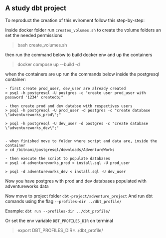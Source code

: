 ## A study dbt project

To reproduct the creation of this eviroment follow this step-by-step:

Inside docker folder run `creates_volumes.sh` to create the volume folders an set the needed permissions
> bash create_volumes.sh

then run the command below to build docker env and up the containers
> docker compose up --build -d

when the containers are up run the commands below inside the postgresql container:

    - first create prod_user, dev_user are already created
    > psql -h postgresql -U postgres -c "create user prod_user with password '1234' createdb;"

    - then create prod and dev databse with respectives users
    > psql -h postgresql -U prod_user -d postgres -c "create database \"adventureworks_prod\";"

    > psql -h postgresql -U dev_user -d postgres -c "create database \"adventureworks_dev\";"


    - when finished move to folder where script and data are, inside the container
    > cd /bitnami/postgresql/downloads/AdventureWorks

    - then execute the script to populate databases
    > psql -d adventureworks_prod < install.sql -U prod_user

    > psql -d adventureworks_dev < install.sql -U dev_user

Now you have postgres with prod and dev databases populated with adventureworks data

Now move to project folder `dbt-project/adventure_project`
And run dbt comands using the flag `--profiles-dir ../dbt_profile/`

Example: `dbt run --profiles-dir ../dbt_profile/`

Or set the env variable `DBT_PROFILES_DIR` on terminal
> export DBT_PROFILES_DIR=../dbt_profile/

